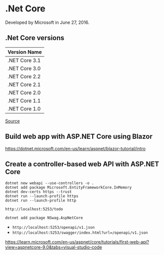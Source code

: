 # .Net Core

Developed by Microsoft in June 27, 2016.

## .Net Core versions

|   Version Name      |
|---------------------|
| .NET Core 3.1       |
| .NET Core 3.0       |
| .NET Core 2.2       |
| .NET Core 2.1       |
| .NET Core 2.0       |
| .NET Core 1.1       |
| .NET Core 1.0       |

[Source](https://dotnet.microsoft.com/en-us/platform/support/policy/dotnet-core)

## Build web app with ASP.NET Core using Blazor

https://dotnet.microsoft.com/en-us/learn/aspnet/blazor-tutorial/intro

## Create a controller-based web API with ASP.NET Core

```shell
dotnet new webapi --use-controllers -o .
dotnet add package Microsoft.EntityFrameworkCore.InMemory
dotnet dev-certs https --trust
dotnet run --launch-profile https
dotnet run --launch-profile http
```

`http://localhost:5253/todo`

```shell
dotnet add package NSwag.AspNetCore
```

- `http://localhost:5253/openapi/v1.json`
- `http://localhost:5253/swagger/index.html?url=/openapi/v1.json`

https://learn.microsoft.com/en-us/aspnet/core/tutorials/first-web-api?view=aspnetcore-9.0&tabs=visual-studio-code
